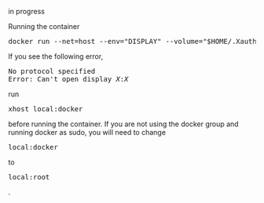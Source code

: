 in progress

Running the container
<pre>
docker run --net=host --env="DISPLAY" --volume="$HOME/.Xauthority:/root/.Xauthority:rw" *container_name*
</pre>

If you see the following error,
<pre>
No protocol specified
Error: Can't open display <em>X</em>:<em>X</em>
</pre>
run <pre>xhost local:docker</pre> before running the container. If
you are not using the docker group and running docker as sudo,
you will need to change <pre>local:docker</pre> to <pre>local:root</pre>.